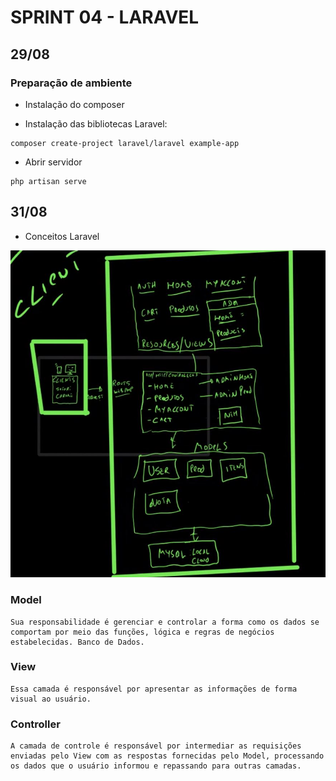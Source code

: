 # SPRINT 04 - LARAVEL


## 29/08

### Preparação de ambiente

 - Instalação do composer

 - Instalação das bibliotecas Laravel:

 ```
composer create-project laravel/laravel example-app
 ``` 

- Abrir servidor

 ```
php artisan serve
 ```

## 31/08

 - Conceitos Laravel

 ![mvc](/img/mvc.JPG)


### Model

    Sua responsabilidade é gerenciar e controlar a forma como os dados se comportam por meio das funções, lógica e regras de negócios estabelecidas. Banco de Dados.

### View

    Essa camada é responsável por apresentar as informações de forma visual ao usuário.


### Controller

    A camada de controle é responsável por intermediar as requisições enviadas pelo View com as respostas fornecidas pelo Model, processando os dados que o usuário informou e repassando para outras camadas. 